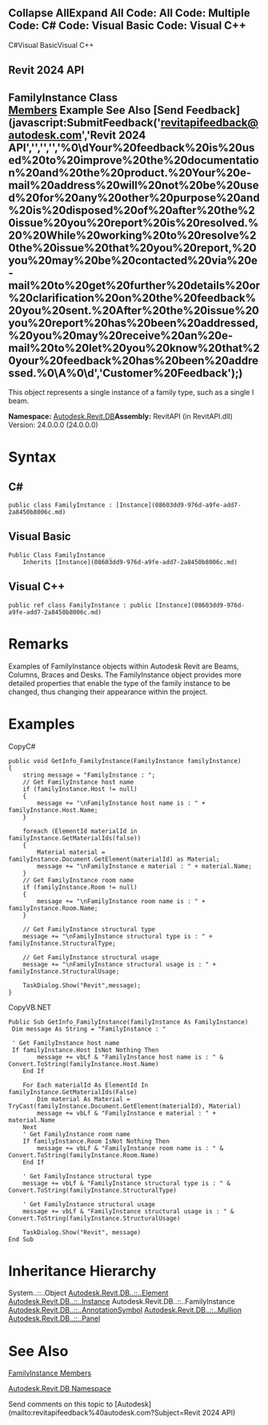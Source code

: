 ﻿

Collapse AllExpand All Code: All Code: Multiple Code: C# Code: Visual Basic Code: Visual C++   
---  
  
C#Visual BasicVisual C++

Revit 2024 API  
---  
FamilyInstance Class  
[Members](ea6bc434-d938-d0e5-ecc3-33e37dbf1d1b.md) Example See Also [Send Feedback](javascript:SubmitFeedback\('revitapifeedback@autodesk.com','Revit 2024 API','','','','%0\\dYour%20feedback%20is%20used%20to%20improve%20the%20documentation%20and%20the%20product.%20Your%20e-mail%20address%20will%20not%20be%20used%20for%20any%20other%20purpose%20and%20is%20disposed%20of%20after%20the%20issue%20you%20report%20is%20resolved.%20%20While%20working%20to%20resolve%20the%20issue%20that%20you%20report,%20you%20may%20be%20contacted%20via%20e-mail%20to%20get%20further%20details%20or%20clarification%20on%20the%20feedback%20you%20sent.%20After%20the%20issue%20you%20report%20has%20been%20addressed,%20you%20may%20receive%20an%20e-mail%20to%20let%20you%20know%20that%20your%20feedback%20has%20been%20addressed.%0\\A%0\\d','Customer%20Feedback'\);)  
---  
  
This object represents a single instance of a family type, such as a single I beam. 

**Namespace:** [Autodesk.Revit.DB](87546ba7-461b-c646-cbb1-2cb8f5bff8b2.md)**Assembly:** RevitAPI (in RevitAPI.dll) Version: 24.0.0.0 (24.0.0.0)

# Syntax

C#  
---  
      
    
    public class FamilyInstance : [Instance](08603dd9-976d-a9fe-add7-2a8450b8006c.md)  
  
Visual Basic  
---  
      
    
    Public Class FamilyInstance _
    	Inherits [Instance](08603dd9-976d-a9fe-add7-2a8450b8006c.md)  
  
Visual C++  
---  
      
    
    public ref class FamilyInstance : public [Instance](08603dd9-976d-a9fe-add7-2a8450b8006c.md)  
  
# Remarks

Examples of FamilyInstance objects within Autodesk Revit are Beams, Columns, Braces and Desks. The FamilyInstance object provides more detailed properties that enable the type of the family instance to be changed, thus changing their appearance within the project. 

# Examples

CopyC#
    
    
    public void GetInfo_FamilyInstance(FamilyInstance familyInstance)
    {
        string message = "FamilyInstance : ";
        // Get FamilyInstance host name
        if (familyInstance.Host != null)
        {
            message += "\nFamilyInstance host name is : " + familyInstance.Host.Name;
        }
    
        foreach (ElementId materialId in familyInstance.GetMaterialIds(false))
        {
            Material material = familyInstance.Document.GetElement(materialId) as Material;
            message += "\nFamilyInstance e material : " + material.Name;
        }
        // Get FamilyInstance room name
        if (familyInstance.Room != null)
        {
            message += "\nFamilyInstance room name is : " + familyInstance.Room.Name;
        }
    
        // Get FamilyInstance structural type
        message += "\nFamilyInstance structural type is : " + familyInstance.StructuralType;
    
        // Get FamilyInstance structural usage
        message += "\nFamilyInstance structural usage is : " + familyInstance.StructuralUsage;
    
        TaskDialog.Show("Revit",message);
    }

CopyVB.NET
    
    
    Public Sub GetInfo_FamilyInstance(familyInstance As FamilyInstance)
     Dim message As String = "FamilyInstance : "
    
     ' Get FamilyInstance host name
     If familyInstance.Host IsNot Nothing Then
            message += vbLf & "FamilyInstance host name is : " & Convert.ToString(familyInstance.Host.Name)
        End If
    
        For Each materialId As ElementId In familyInstance.GetMaterialIds(False)
            Dim material As Material = TryCast(familyInstance.Document.GetElement(materialId), Material)
            message += vbLf & "FamilyInstance e material : " + material.Name
        Next
        ' Get FamilyInstance room name
        If familyInstance.Room IsNot Nothing Then
            message += vbLf & "FamilyInstance room name is : " & Convert.ToString(familyInstance.Room.Name)
        End If
    
        ' Get FamilyInstance structural type
        message += vbLf & "FamilyInstance structural type is : " & Convert.ToString(familyInstance.StructuralType)
    
        ' Get FamilyInstance structural usage
        message += vbLf & "FamilyInstance structural usage is : " & Convert.ToString(familyInstance.StructuralUsage)
    
        TaskDialog.Show("Revit", message)
    End Sub

# Inheritance Hierarchy

System..::..Object [Autodesk.Revit.DB..::..Element](eb16114f-69ea-f4de-0d0d-f7388b105a16.md) [Autodesk.Revit.DB..::..Instance](08603dd9-976d-a9fe-add7-2a8450b8006c.md) Autodesk.Revit.DB..::..FamilyInstance [Autodesk.Revit.DB..::..AnnotationSymbol](b8ea2b7b-6d1c-d0d3-aaf3-b95003c385b8.md) [Autodesk.Revit.DB..::..Mullion](88bcefd6-2d2d-1c7e-b630-ed252ae965b4.md) [Autodesk.Revit.DB..::..Panel](ad561307-a19c-9a8a-728d-5646e90b451b.md)

# See Also

[FamilyInstance Members](ea6bc434-d938-d0e5-ecc3-33e37dbf1d1b.md)

[Autodesk.Revit.DB Namespace](87546ba7-461b-c646-cbb1-2cb8f5bff8b2.md)

Send comments on this topic to [Autodesk](mailto:revitapifeedback%40autodesk.com?Subject=Revit 2024 API)